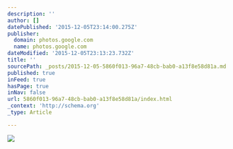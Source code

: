 ```yaml
---
description: ''
author: []
datePublished: '2015-12-05T23:14:00.275Z'
publisher:
  domain: photos.google.com
  name: photos.google.com
dateModified: '2015-12-05T23:13:23.732Z'
title: ''
sourcePath: _posts/2015-12-05-5860f013-96a7-48cb-bab0-a13f8e58d81a.md
published: true
inFeed: true
hasPage: true
inNav: false
url: 5860f013-96a7-48cb-bab0-a13f8e58d81a/index.html
_context: 'http://schema.org'
_type: Article

---
```

![](https://lh3.googleusercontent.com/okpIUUa_OGobQQkLVFkA_NuOS5kHVTYHqcvRuu27WvXwln1uFIPeEG09Hv4rZ8UP9fYJaEM0OWcXGNzLq5BEXfAh4JgB3LqMGtECTvtZckpH7IBWFLEJwyNn5wLNSpeZqjfcdBONGvkJ2ZzGgPiYIX8nTWQS8zIo8NgMKmDTnk0ZiVv4LbFFtl-eQHneQjIcO8yTk3m0X-y64c8Ko2UJYPJ4v1YBdZrMqykE0GHu7cY75QDXojlrLZe4cKVqrAhxK4nWjLN9LBuwOWYtLmu5gjp7XUGfC1tdRzSHfFIbLlcuURSeIECiK9lMeluNJqMmXTFVNgf0UWX69d3MzyUFZXVJA_-31tSWB95V2q2crH0UWmeyN6M6taBI-4XYA5-dB-QVrB8Q-yo6jSaVBON27yjWsRSPi3zO3MtSZkqPe2b1fsTrqhKD6v_5rigey4ZkJxKbabEPsgtGLo9wMqsN2Jf-yk5mUDPG0KDmJT53-AsuSoQr7IoaUGT24eNfjRgYko4br_RySZ9pF6dhgf83RAH8tAHeHCqbYSt1_ilCIb6c=w1766-h993-k-no)